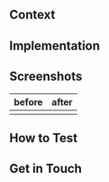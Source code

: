 ## Context

<!-- Brief description of WHAT you’re doing and WHY. -->

## Implementation

<!--

Some description of HOW you achieved it. Perhaps give a high level description of the program flow. Did you need to refactor something? What tradeoffs did you take? Are there things in here which you’d particularly like people to pay close attention to?

-->

## Screenshots

| before | after |
| ------ | ----- |
|        |       |

## How to Test

<!--

A straightforward scenario of how to test your changes will help reviewers that are not familiar with the part of the code that you are changing but want to see it in action. This section can include a description or step-by-step instructions of how to get to the state of v2 that your change affects.

A "How To Test" section can look something like this:

- Sign in with a user with tracks
- Activate `show_awesome_cat_gifs` feature (add `?feature.show_awesome_cat_gifs=1` to your URL)
- You should see a GIF with cats dancing

-->

## Get in Touch

<!-- We'd love to have a way to chat with you about your changes if necessary. If you're in the [Kilo Code Discord](https://discord.gg/QZ9vjPj9e), please share your handle here. -->
